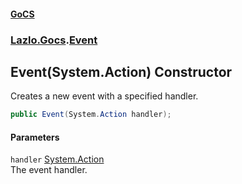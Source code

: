 #### [GoCS](./index.md 'index')
### [Lazlo.Gocs](./Lazlo-Gocs.md 'Lazlo.Gocs').[Event](./Lazlo-Gocs-Event.md 'Lazlo.Gocs.Event')
## Event(System.Action) Constructor
Creates a new event with a specified handler.  
```C#
public Event(System.Action handler);
```
#### Parameters
<a name='Lazlo-Gocs-Event-Event(System-Action)-handler'></a>
`handler` [System.Action](https://docs.microsoft.com/en-us/dotnet/api/System.Action 'System.Action')  
The event handler.  
  
